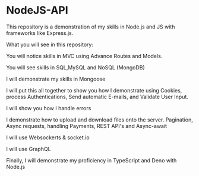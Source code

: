 # NodeJS-API
<p>This repository is a demonstration of my skills in Node.js and JS with frameworks like Express.js. </p>
<p>What you will see in this repository:</p>
<p>You will notice skills in MVC using Advance Routes and Models.</p>
<p>You will see skills in SQL,MySQL and NoSQL (MongoDB)</p>
<p>I will demonstrate my skills in Mongoose</p>
<p>I will put this all together to show you how I demonstrate using Cookies, process Authentications, Send automatic E-mails, and Validate User Input.</p>
<p>I will show you how I handle errors</p>
<p>I demonstrate how to upload and download files onto the server.  Pagination, Async requests, handling Payments, REST API's and Async-await</p>
<p>I will use Websockerts & socket.io</p>
<p>I will use GraphQL</p>
<p>Finally, I will demonstrate my proficiency in TypeScript and Deno with Node.js</p>

